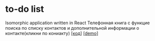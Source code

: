 # to-do list
Isomorphic application written in React
Телефонная книга с функцие поиска по списку контактов и дополнительной информации о контакте(кликни по кониакту) <a href="https://github.com/KatelinM/to-do-list/blob/master/index.html">[код]</a> <a href="https://katelinm.github.io/to-do-list">[demo]</a> 

